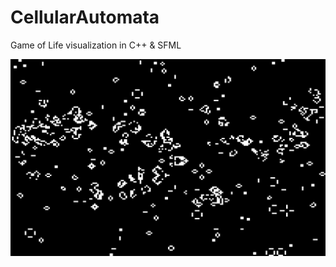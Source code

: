 # CellularAutomata
Game of Life visualization in C++ &amp; SFML


![Alt text](screenshots/gol.png "Game of Life")

